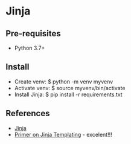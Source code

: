 # Jinja

## Pre-requisites

* Python 3.7+

## Install

* Create venv: $ python -m venv myvenv
* Activate venv: $ source myvenv/bin/activate
* Install Jinja: $ pip install -r requirements.txt

## References

* [Jinja](https://jinja.palletsprojects.com/en/3.1.x/)
* [Primer on Jinja Templating](https://realpython.com/primer-on-jinja-templating/) - excelent!!!
